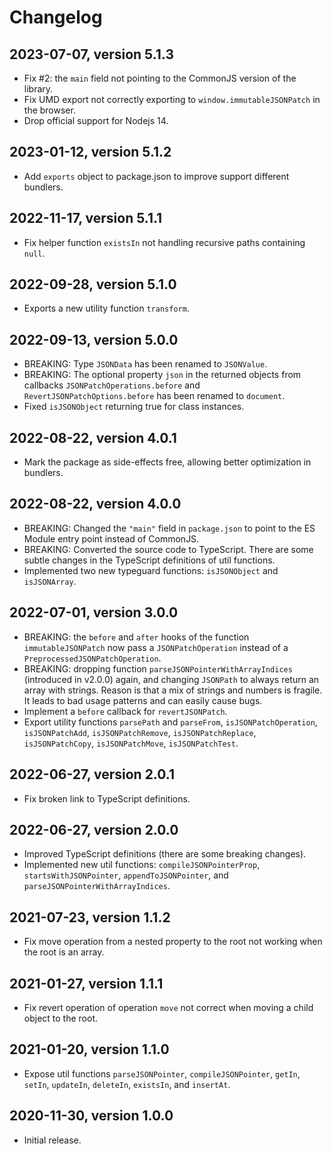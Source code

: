 # Changelog

## 2023-07-07, version 5.1.3

- Fix #2: the `main` field not pointing to the CommonJS version of the library.
- Fix UMD export not correctly exporting to `window.immutableJSONPatch` in the browser.
- Drop official support for Nodejs 14.


## 2023-01-12, version 5.1.2

- Add `exports` object to package.json to improve support different bundlers.


## 2022-11-17, version 5.1.1

- Fix helper function `existsIn` not handling recursive paths containing `null`.


## 2022-09-28, version 5.1.0

- Exports a new utility function `transform`.


## 2022-09-13, version 5.0.0

- BREAKING: Type `JSONData` has been renamed to `JSONValue`.
- BREAKING: The optional property `json` in the returned objects from callbacks 
  `JSONPatchOperations.before` and `RevertJSONPatchOptions.before` has been
  renamed to `document`.
- Fixed `isJSONObject` returning true for class instances.


## 2022-08-22, version 4.0.1

- Mark the package as side-effects free, allowing better optimization in 
  bundlers.


## 2022-08-22, version 4.0.0

- BREAKING: Changed the `"main"` field in `package.json` to point to
  the ES Module entry point instead of CommonJS.
- BREAKING: Converted the source code to TypeScript. There are some subtle
  changes in the TypeScript definitions of util functions.
- Implemented two new typeguard functions: `isJSONObject` and `isJSONArray`.


## 2022-07-01, version 3.0.0

- BREAKING: the `before` and `after` hooks of the function `immutableJSONPatch`
  now pass a `JSONPatchOperation` instead of a `PreprocessedJSONPatchOperation`.
- BREAKING: dropping function `parseJSONPointerWithArrayIndices` (introduced in
  v2.0.0) again, and changing `JSONPath` to always return an array with strings.
  Reason is that a mix of strings and numbers is fragile. It leads to bad usage
  patterns and can easily cause bugs.
- Implement a `before` callback for `revertJSONPatch`.
- Export utility functions `parsePath` and `parseFrom`, `isJSONPatchOperation`,
  `isJSONPatchAdd`, `isJSONPatchRemove`, `isJSONPatchReplace`, 
  `isJSONPatchCopy`, `isJSONPatchMove`, `isJSONPatchTest`.


## 2022-06-27, version 2.0.1

- Fix broken link to TypeScript definitions.


## 2022-06-27, version 2.0.0

- Improved TypeScript definitions (there are some breaking changes).
- Implemented new util functions: `compileJSONPointerProp`, 
  `startsWithJSONPointer`, `appendToJSONPointer`, 
  and `parseJSONPointerWithArrayIndices`.


## 2021-07-23, version 1.1.2

- Fix move operation from a nested property to the root not working when the
  root is an array.


## 2021-01-27, version 1.1.1

- Fix revert operation of operation `move` not correct when moving a child 
  object to the root.


## 2021-01-20, version 1.1.0

- Expose util functions `parseJSONPointer`, `compileJSONPointer`, `getIn`, 
  `setIn`, `updateIn`, `deleteIn`, `existsIn`, and `insertAt`.


## 2020-11-30, version 1.0.0

- Initial release.
